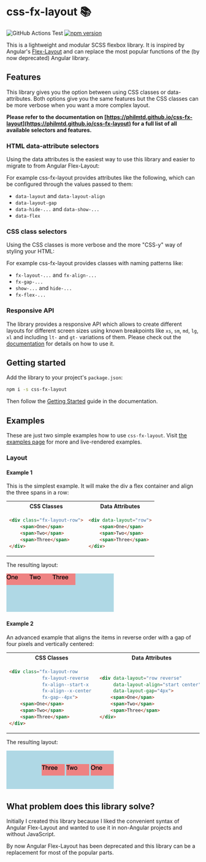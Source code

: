 # css-fx-layout 📚

![GitHub Actions Test](https://github.com/philmtd/css-fx-layout/actions/workflows/test.yml/badge.svg)
[![npm version](https://badge.fury.io/js/css-fx-layout.svg)](https://www.npmjs.com/package/css-fx-layout)

This is a lightweight and modular SCSS flexbox library. It is inspired by Angular's [Flex-Layout](https://github.com/angular/flex-layout) and can replace the
most popular functions of the (by now deprecated) Angular library.

## Features

This library gives you the option between using CSS classes or data-attributes. Both options give you the same features but the CSS classes can be more verbose when you want a more complex layout.

**Please refer to the documentation on [https://philmtd.github.io/css-fx-layout](https://philmtd.github.io/css-fx-layout) for a full list of all available selectors and features.**

### HTML data-attribute selectors

Using the data attributes is the easiest way to use this library and easier to migrate to from Angular Flex-Layout:

For example css-fx-layout provides attributes like the following, which can be configured through the values passed to them:

* `data-layout` and `data-layout-align`
* `data-layout-gap`
* `data-hide-...` and `data-show-...`
* `data-flex`

### CSS class selectors

Using the CSS classes is more verbose and the more "CSS-y" way of styling your HTML:

For example css-fx-layout provides classes with naming patterns like:

* `fx-layout-...` and `fx-align-...`
* `fx-gap-...`
* `show-...` and `hide-...`
* `fx-flex-...`

### Responsive API

The library provides a responsive API which allows to create different layouts for different screen sizes using known breakpoints
like `xs`, `sm`, `md`, `lg`, `xl` and including `lt-` and `gt-` variations of them. Please check out the [documentation](https://philmtd.github.io/css-fx-layout/docs/responsive)
for details on how to use it.

## Getting started

Add the library to your project's `package.json`:

```bash
npm i -s css-fx-layout
```

Then follow the [Getting Started](https://philmtd.github.io/css-fx-layout/docs/getting-started) guide in the documentation.

## Examples

These are just two simple examples how to use `css-fx-layout`. Visit [the examples page](https://philmtd.github.io/css-fx-layout/examples) for more and live-rendered
examples.

### Layout

#### Example 1
This is the simplest example. It will make the div a flex container and align the three spans in a row:

<table>
<tr>
<th>CSS Classes</th>
<th>Data Attributes</th>
</tr>
<tr>
<td>

```html
<div class="fx-layout-row">
    <span>One</span>
    <span>Two</span>
    <span>Three</span>
</div>
```

</td>     
<td>   

```html
<div data-layout="row">
    <span>One</span>
    <span>Two</span>
    <span>Three</span>
</div>
```

</td>
</tr>
</table>

The resulting layout:

<img src="images/example-1.png" alt="Example 1" width="280px" />


#### Example 2
An advanced example that aligns the items in reverse order with a gap of four pixels and vertically centered:

<table>
<tr>
<th>CSS Classes</th>
<th>Data Attributes</th>
</tr>
<tr>
<td>

````html
<div class="fx-layout-row 
            fx-layout-reverse 
            fx-align--start-x 
            fx-align--x-center 
            fx-gap--4px">
    <span>One</span>
    <span>Two</span>
    <span>Three</span>
</div>
````

</td>     
<td>   

````html
<div data-layout="row reverse" 
     data-layout-align="start center" 
     data-layout-gap="4px">
    <span>One</span>
    <span>Two</span>
    <span>Three</span>
</div>
````

</td>
</tr>
</table>

The resulting layout:

<img src="images/example-2.png" alt="Example 2" width="280px" />


## What problem does this library solve?

Initially I created this library because I liked the convenient syntax of Angular Flex-Layout and wanted to use it in non-Angular 
projects and without JavaScript.

By now Angular Flex-Layout has been deprecated and this library can be a replacement for most of the popular parts.
